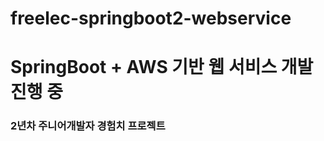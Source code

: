 # freelec-springboot2-webservice

<h1> SpringBoot + AWS 기반 웹 서비스 개발 진행 중 </h1>
<h3> 2년차 주니어개발자 경험치 프로젝트 </h3>
